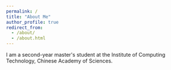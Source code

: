 ```yaml
---
permalink: /
title: "About Me"
author_profile: true
redirect_from: 
  - /about/
  - /about.html
---
```


I am a second-year master's student at the Institute of Computing Technology, Chinese Academy of Sciences.
